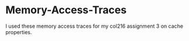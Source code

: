 # Memory-Access-Traces
I used these memory access traces for my col216 assignment 3 on cache properties.
